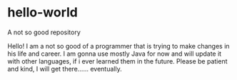 # hello-world
A not so good repository

Hello!
 I am a not so good of a programmer that is trying to make changes in his life and career.
 I am gonna use mostly Java for now and will update it with other languages, if i ever learned them in the future.
 Please be patient and kind, I will get there...... eventually.
 
